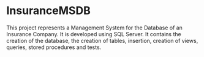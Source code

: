 # InsuranceMSDB

This project represents a Management System for the Database of an Insurance Company. It is developed using SQL Server. 
It contains the creation of the database, the creation of tables, insertion, creation of views, queries, stored procedures and tests.
